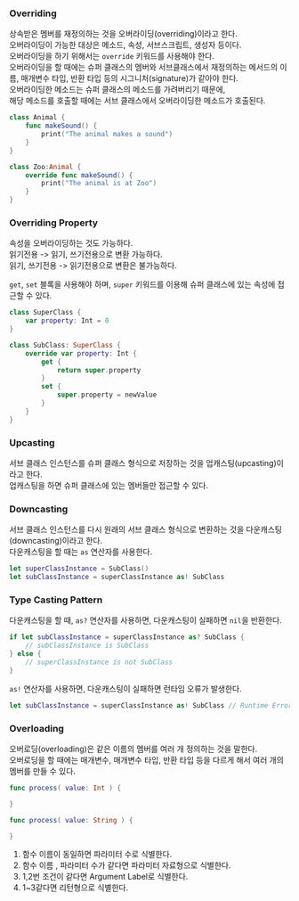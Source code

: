 ### Overriding
상속받은 멤버를 재정의하는 것을 오버라이딩(overriding)이라고 한다.<br>
오버라이딩이 가능한 대상은 메소드, 속성, 서브스크립트, 생성자 등이다.<br>
오버라이딩을 하기 위해서는 `override` 키워드를 사용해야 한다.<br>
오버라이딩을 할 때에는 슈퍼 클래스의 멤버와 서브클래스에서 재정의하는 메서드의 이름, 매개변수 타입, 반환 타입 등의 시그니처(signature)가 같아야 한다.<br>
오버라이딩한 메소드는 슈퍼 클래스의 메소드를 가려버리기 때문에,<br>
해당 메소드를 호출할 때에는 서브 클래스에서 오버라이딩한 메소드가 호출된다.<br>
```swift
class Animal {
    func makeSound() {
        print("The animal makes a sound")
    }
}
```

```swift
class Zoo:Animal {
    override func makeSound() {
        print("The animal is at Zoo")
    }
}
```
### Overriding Property

속성을 오버라이딩하는 것도 가능하다.<br>
읽기전용 -> 읽기, 쓰기전용으로 변환 가능하다.<br>
읽기, 쓰기전용 -> 읽기전용으로 변환은 불가능하다.<br>

`get`, `set` 블록을 사용해야 하며, `super` 키워드를 이용해 슈퍼 클래스에 있는 속성에 접근할 수 있다.<br>

```swift
class SuperClass {
    var property: Int = 0
}

class SubClass: SuperClass {
    override var property: Int {
        get {
            return super.property
        }
        set {
            super.property = newValue
        }
    }
}
```

### Upcasting

서브 클래스 인스턴스를 슈퍼 클래스 형식으로 저장하는 것을 업캐스팅(upcasting)이라고 한다.<br>
업캐스팅을 하면 슈퍼 클래스에 있는 멤버들만 접근할 수 있다.<br>

### Downcasting

서브 클래스 인스턴스를 다시 원래의 서브 클래스 형식으로 변환하는 것을 다운캐스팅(downcasting)이라고 한다.<br>
다운캐스팅을 할 때는 `as` 연산자를 사용한다.<br>

```swift
let superClassInstance = SubClass()
let subClassInstance = superClassInstance as! SubClass
```
### Type Casting Pattern

다운캐스팅을 할 때, `as?` 연산자를 사용하면, 다운캐스팅이 실패하면 `nil`을 반환한다.

```swift
if let subClassInstance = superClassInstance as? SubClass {
    // subClassInstance is SubClass
} else {
    // superClassInstance is not SubClass
}
```

`as!` 연산자를 사용하면, 다운캐스팅이 실패하면 런타임 오류가 발생한다.

```swift
let subClassInstance = superClassInstance as! SubClass // Runtime Error!

```


### Overloading

오버로딩(overloading)은 같은 이름의 멤버를 여러 개 정의하는 것을 말한다.<br>
오버로딩을 할 때에는 매개변수, 매개변수 타입, 반환 타입 등을 다르게 해서 여러 개의 멤버를 만들 수 있다.<br>

```swift
func process( value: Int ) {

}

func process( value: String ) {

}
```
1. 함수 이름이 동일하면 파라미터 수로 식별한다.
2. 함수 이름 , 파라미터 수가 같다면 파라미터 자료형으로 식별한다.
3. 1,2번 조건이 같다면 Argument Label로  식별한다.
4. 1~3같다면 리턴형으로 식별한다.

